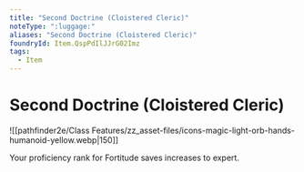 ```yaml
---
title: "Second Doctrine (Cloistered Cleric)"
noteType: ":luggage:"
aliases: "Second Doctrine (Cloistered Cleric)"
foundryId: Item.QspPdIlJJrG02Imz
tags:
  - Item
---
```


# Second Doctrine (Cloistered Cleric)
![[pathfinder2e/Class Features/zz_asset-files/icons-magic-light-orb-hands-humanoid-yellow.webp|150]]

Your proficiency rank for Fortitude saves increases to expert.

